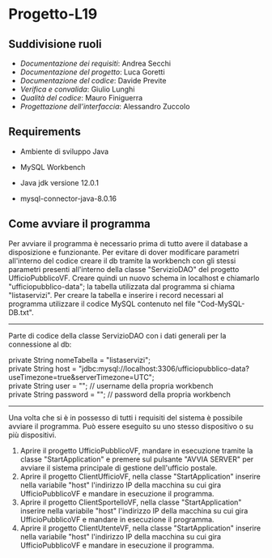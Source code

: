 # Progetto-L19

## Suddivisione ruoli
- _Documentazione dei requisiti_: Andrea Secchi <br>
- _Documentazione del progetto_: Luca Goretti <br>
- _Documentazione del codice_: Davide Previte <br>
- _Verifica e convalida_: Giulio Lunghi <br>
- _Qualità del codice_: Mauro Finiguerra <br>
- _Progettazione dell’interfaccia_: Alessandro Zuccolo <br>

## Requirements
 - Ambiente di sviluppo Java
 - MySQL Workbench

 - Java jdk versione 12.0.1
 - mysql-connector-java-8.0.16

## Come avviare il programma
 Per avviare il programma è necessario prima di tutto avere il database a disposizione e funzionante.
 Per evitare di dover modificare parametri all'interno del codice creare il db tramite la workbench con gli stessi parametri
 presenti all'interno della classe "ServizioDAO" del progetto UfficioPubblicoVF. Creare quindi un nuovo schema in localhost
 e chiamarlo "ufficiopubblico-data"; la tabella utilizzata dal programma si chiama "listaservizi".
 Per creare la tabella e inserire i record necessari al programma utilizzare il codice MySQL contenuto nel file "Cod-MySQL-DB.txt".
 
 ***************************************************************************************************************************************
 Parte di codice della classe ServizioDAO con i dati generali per la connessione al db:
 
 private String nomeTabella = "listaservizi"; <br>
 private String host = "jdbc:mysql://localhost:3306/ufficiopubblico-data?useTimezone=true&serverTimezone=UTC"; <br>
 private String user = ""; // username della propria workbench <br>
 private String password = ""; // password della propria workbench <br>
 ***************************************************************************************************************************************
 
 Una volta che si è in possesso di tutti i requisiti del sistema è possibile avviare il programma.
 Può essere eseguito su uno stesso dispositivo o su più dispositivi.
 1) Aprire il progetto UfficioPubblicoVF, mandare in esecuzione tramite la classe "StartApplication" e premere sul pulsante
    "AVVIA SERVER" per avviare il sistema principale di gestione dell'ufficio postale.
 2) Aprire il progetto ClientUfficioVF, nella classe "StartApplication" inserire nella variabile "host" l'indirizzo IP della
    macchina su cui gira UfficioPubblicoVF e mandare in esecuzione il programma.
 3) Aprire il progetto ClientSportelloVF, nella classe "StartApplication" inserire nella variabile "host" l'indirizzo IP della
    macchina su cui gira UfficioPubblicoVF e mandare in esecuzione il programma.
 4) Aprire il progetto ClientUtenteVF, nella classe "StartApplication" inserire nella variabile "host" l'indirizzo IP della
    macchina su cui gira UfficioPubblicoVF e mandare in esecuzione il programma.
